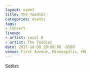 ```yaml
---
layout: event
title: The Toadies
categories: events
tags:
- concert
lineup:
- artist: Local H
- artist: The Toadies
date: 2017-10-08 20:00:00 -0500
venue: First Avenue, Minneapolis, MN
---
```


Setlist:

